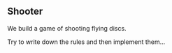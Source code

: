 ## Shooter

We build a game of shooting flying discs.

Try to write down the rules and then implement them...